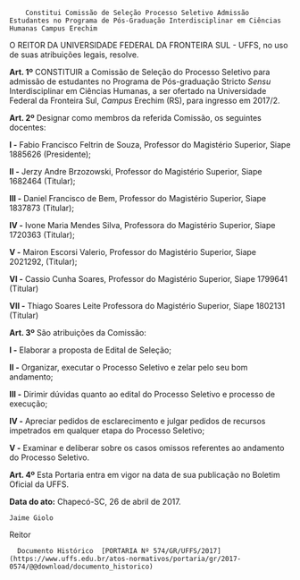         Constitui Comissão de Seleção Processo Seletivo Admissão Estudantes no Programa de Pós-Graduação Interdisciplinar em Ciências Humanas Campus Erechim  

O REITOR DA UNIVERSIDADE FEDERAL DA FRONTEIRA SUL - UFFS, no uso de suas atribuições legais, resolve.

  

 **Art. 1º** CONSTITUIR a Comissão de Seleção do Processo Seletivo para admissão de estudantes no Programa de Pós-graduação Stricto *Sensu* Interdisciplinar em Ciências Humanas, a ser ofertado na Universidade Federal da Fronteira Sul, *Campus* Erechim (RS), para ingresso em 2017/2.

  

 **Art. 2º** Designar como membros da referida Comissão, os seguintes docentes:

 **I -** Fabio Francisco Feltrin de Souza, Professor do Magistério Superior, Siape 1885626 (Presidente);

 **II -** Jerzy Andre Brzozowski, Professor do Magistério Superior, Siape 1682464 (Titular);

 **III -** Daniel Francisco de Bem, Professor do Magistério Superior, Siape 1837873 (Titular);

 **IV -** Ivone Maria Mendes Silva, Professora do Magistério Superior, Siape 1720363 (Titular);

 **V -** Mairon Escorsi Valerio, Professor do Magistério Superior, Siape 2021292, (Titular);

 **VI -** Cassio Cunha Soares, Professor do Magistério Superior, Siape 1799641 (Titular)

 **VII -** Thiago Soares Leite Professora do Magistério Superior, Siape 1802131 (Titular)

  

 **Art. 3º** São atribuições da Comissão:

 **I -** Elaborar a proposta de Edital de Seleção;

 **II -** Organizar, executar o Processo Seletivo e zelar pelo seu bom andamento;

 **III -** Dirimir dúvidas quanto ao edital do Processo Seletivo e processo de execução;

 **IV -** Apreciar pedidos de esclarecimento e julgar pedidos de recursos impetrados em qualquer etapa do Processo Seletivo;

 **V -** Examinar e deliberar sobre os casos omissos referentes ao andamento do Processo Seletivo.

  

 **Art. 4º** Esta Portaria entra em vigor na data de sua publicação no Boletim Oficial da UFFS.

   **Data do ato:** Chapecó-SC, 26 de abril de 2017.   
 

    Jaime Giolo   
 Reitor 

      Documento Histórico  [PORTARIA Nº 574/GR/UFFS/2017](https://www.uffs.edu.br/atos-normativos/portaria/gr/2017-0574/@@download/documento_historico)     
      